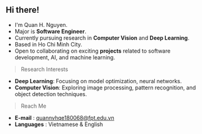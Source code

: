 ## Hi there!

- I'm Quan H. Nguyen.
- Major is <b>Software Engineer</b>.
- Currently pursuing research in <b>Computer Vision</b> and <b>Deep Learning</b>.
- Based in Ho Chi Minh City.
- Open to collaborating on exciting <b>projects</b> related to software development, AI, and machine learning.

> Research Interests
- <b>Deep Learning</b>: Focusing on model optimization, neural networks.
- <b>Computer Vision</b>: Exploring image processing, pattern recognition, and object detection techniques.
  
> Reach Me
- <b>E-mail</b> : quannvhqe180068@fpt.edu.vn 
- <b>Languages</b> : Vietnamese & English  

